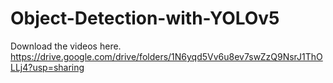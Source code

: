 # Object-Detection-with-YOLOv5
Download the videos here. 
https://drive.google.com/drive/folders/1N6yqd5Vv6u8ev7swZzQ9NsrJ1ThOLLj4?usp=sharing
